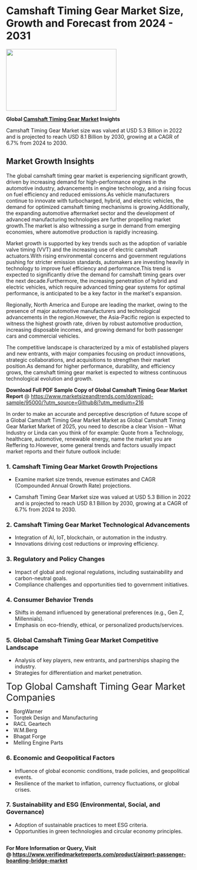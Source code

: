 <H1>Camshaft Timing Gear Market Size, Growth and Forecast from 2024 - 2031</H1><img class="aligncenter size-medium wp-image-584254" src="https://thirdeyenews.in/wp-content/uploads/2024/09/Global-Market-Research-300x168.jpeg" alt="" width="300" height="168" /><p><strong>Global&nbsp;<a href="https://www.marketsizeandtrends.com/download-sample/95000/?utm_source=Github8j?utm_medium=216">Camshaft Timing Gear Market</a> Insights</strong></p><p>Camshaft Timing Gear Market size was valued at USD 5.3 Billion in 2022 and is projected to reach USD 8.1 Billion by 2030, growing at a CAGR of 6.7% from 2024 to 2030.</p><p><h2>Market Growth Insights</h2> <p>The global camshaft timing gear market is experiencing significant growth, driven by increasing demand for high-performance engines in the automotive industry, advancements in engine technology, and a rising focus on fuel efficiency and reduced emissions.As vehicle manufacturers continue to innovate with turbocharged, hybrid, and electric vehicles, the demand for optimized camshaft timing mechanisms is growing.Additionally, the expanding automotive aftermarket sector and the development of advanced manufacturing technologies are further propelling market growth.The market is also witnessing a surge in demand from emerging economies, where automotive production is rapidly increasing.</p> <p>Market growth is supported by key trends such as the adoption of variable valve timing (VVT) and the increasing use of electric camshaft actuators.With rising environmental concerns and government regulations pushing for stricter emission standards, automakers are investing heavily in technology to improve fuel efficiency and performance.This trend is expected to significantly drive the demand for camshaft timing gears over the next decade.Furthermore, the increasing penetration of hybrid and electric vehicles, which require advanced timing gear systems for optimal performance, is anticipated to be a key factor in the market's expansion.</p> <p>Regionally, North America and Europe are leading the market, owing to the presence of major automotive manufacturers and technological advancements in the region.However, the Asia-Pacific region is expected to witness the highest growth rate, driven by robust automotive production, increasing disposable incomes, and growing demand for both passenger cars and commercial vehicles.</p> <p>The competitive landscape is characterized by a mix of established players and new entrants, with major companies focusing on product innovations, strategic collaborations, and acquisitions to strengthen their market position.As demand for higher performance, durability, and efficiency grows, the camshaft timing gear market is expected to witness continuous technological evolution and growth.</p> <p><span class=""><strong>Download Full PDF Sample Copy of Global Camshaft Timing Gear Market Report</strong> @ <a href="https://www.marketsizeandtrends.com/download-sample/95000/?utm_source=Github8j?utm_medium=216" target="_blank">https://www.marketsizeandtrends.com/download-sample/95000/?utm_source=Github8j?utm_medium=216</a></span></p><p>In order to make an accurate and perceptive description of future scope of a Global&nbsp;Camshaft Timing Gear Market Market as Global&nbsp;Camshaft Timing Gear Market Market of 2025, you need to describe a clear Vision &ndash; What Industry or Linda can you think of for example: Quote from a Technology, healthcare, automotive, renewable energy, name the market you are Reffering to.However, some general trends and factors usually impact market reports and their future outlook include:</p><h3>1.&nbsp;<strong>Camshaft Timing Gear Market Growth Projections</strong></h3><ul><li>Examine market size trends, revenue estimates and CAGR (Compounded Annual Growth Rate) projections.</li><li><p>Camshaft Timing Gear Market size was valued at USD 5.3 Billion in 2022 and is projected to reach USD 8.1 Billion by 2030, growing at a CAGR of 6.7% from 2024 to 2030.</p></li></ul><h3>2.&nbsp;<strong>Camshaft Timing Gear Market Technological Advancements</strong></h3><ul><li>Integration of AI, IoT, blockchain, or automation in the industry.</li><li>Innovations driving cost reductions or improving efficiency.</li></ul><h3>3.&nbsp;<strong>Regulatory and Policy Changes</strong></h3><ul><li>Impact of global and regional regulations, including sustainability and carbon-neutral goals.</li><li>Compliance challenges and opportunities tied to government initiatives.</li></ul><h3>4.&nbsp;<strong>Consumer Behavior Trends</strong></h3><ul><li>Shifts in demand influenced by generational preferences (e.g., Gen Z, Millennials).</li><li>Emphasis on eco-friendly, ethical, or personalized products/services.</li></ul><h3>5.&nbsp;<strong>Global Camshaft Timing Gear Market Competitive Landscape</strong></h3><ul><li>Analysis of key players, new entrants, and partnerships shaping the industry.</li><li>Strategies for differentiation and market penetration.</li></ul><p data-pm-slice="1 1 []"><span style="color: inherit; font-family: inherit; font-size: 25px;">Top Global Camshaft Timing Gear Market Companies</span></p><div class="" data-test-id=""><p><li>BorgWarner</li><li> Torqtek Design and Manufacturing</li><li> RACL Geartech</li><li> W.M.Berg</li><li> Bhagat Forge</li><li> Melling Engine Parts</li></p></div><h3>6.&nbsp;<strong>Economic and Geopolitical Factors</strong></h3><ul><li>Influence of global economic conditions, trade policies, and geopolitical events.</li><li>Resilience of the market to inflation, currency fluctuations, or global crises.</li></ul><h3>7.&nbsp;<strong>Sustainability and ESG (Environmental, Social, and Governance)</strong></h3><ul><li>Adoption of sustainable practices to meet ESG criteria.</li><li>Opportunities in green technologies and circular economy principles.</li></ul><h2><strong style="font-size: 14px;">For More Information or Query, Visit @&nbsp;</strong><a style="background-color: #ffffff; font-size: 14px;" href="https://www.marketsizeandtrends.com/report/camshaft-timing-gear-market/" target="_blank">https://www.verifiedmarketreports.com/product/airport-passenger-boarding-bridge-market</a></h2>
